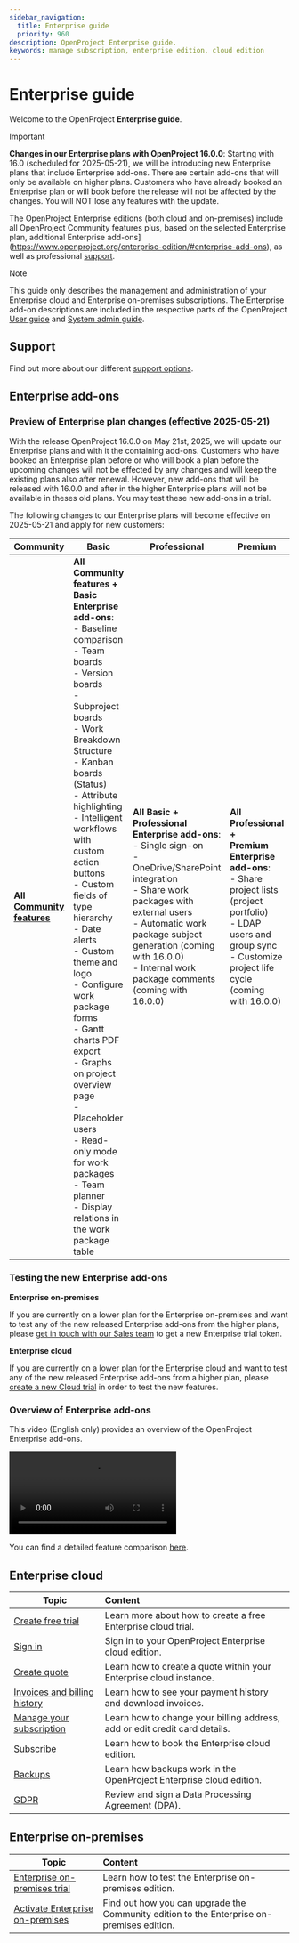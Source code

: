 ```yaml
---
sidebar_navigation:
  title: Enterprise guide
  priority: 960
description: OpenProject Enterprise guide.
keywords: manage subscription, enterprise edition, cloud edition
---
```


# Enterprise guide

Welcome to the OpenProject **Enterprise guide**.

> [!IMPORTANT]
> **Changes in our Enterprise plans with OpenProject 16.0.0**: Starting with 16.0 (scheduled for 2025-05-21), we will be introducing new Enterprise plans that include Enterprise add-ons. There are certain add-ons that will only be available on higher plans.
> Customers who have already booked an Enterprise plan or will book before the release will not be affected by the changes. You will NOT lose any features with the update.

The OpenProject Enterprise editions (both cloud and on-premises) include all OpenProject Community features plus, based on the selected Enterprise plan, additional Enterprise add-ons](https://www.openproject.org/enterprise-edition/#enterprise-add-ons), as well as professional [support](https://www.openproject.org/pricing/#support).

> [!NOTE]
> This guide only describes the management and administration of your Enterprise cloud and Enterprise on-premises subscriptions.
> The Enterprise add-on descriptions are included in the respective parts of the OpenProject [User guide](../user-guide) and [System admin guide](../system-admin-guide).

## Support

Find out more about our different [support options](./support/).

## Enterprise add-ons

### Preview of Enterprise plan changes (effective 2025-05-21)

With the release OpenProject 16.0.0 on May 21st, 2025, we will update our Enterprise plans and with it the containing add-ons.
Customers who have booked an Enterprise plan before or who will book a plan before the upcoming changes will not be effected by any changes and will keep the existing plans also after renewal.
However, new add-ons that will be released with 16.0.0 and after in the higher Enterprise plans will not be available in theses old plans. You may test these new add-ons in a trial.

The following changes to our Enterprise plans will become effective on 2025-05-21 and apply for new customers:

| Community                                                    | Basic                                                        | Professional                                                 | Premium                                                      | Corporate                                                    |
| ------------------------------------------------------------ | ------------------------------------------------------------ | ------------------------------------------------------------ | ------------------------------------------------------------ | ------------------------------------------------------------ |
| **All [Community features](https://www.openproject-edge.com/pricing/#features)** | **All Community features +**<br />**Basic Enterprise add-ons**:<br />- Baseline comparison<br />- Team boards<br/>- Version boards<br/>- Subproject boards<br/>- Work Breakdown Structure<br/>- Kanban boards (Status)<br/>- Attribute highlighting<br/>- Intelligent workflows with custom action buttons<br/>- Custom fields of type hierarchy<br/>- Date alerts<br/>- Custom theme and logo<br/>- Configure work package forms<br/>- Gantt charts PDF export<br/>- Graphs on project overview page<br/>- Placeholder users<br/>- Read-only mode for work packages<br/>- Team planner<br/>- Display relations in the work package table | **All Basic +**<br />**Professional Enterprise add-ons**:<br />- Single sign-on<br />-  OneDrive/SharePoint integration<br/>- Share work packages with external users<br/>- Automatic work package subject generation (coming with 16.0.0)<br />- Internal work package comments (coming with 16.0.0) | **All Professional +**<br />**Premium Enterprise add-ons**:<br />- Share project lists (project portfolio)<br />- LDAP users and group sync<br />- Customize project life cycle (coming with 16.0.0) | **All Premium +**<br />**Corporate Enterprise add-ons**:<br/>- OIDC & JWTs (coming with 16.0.0) <br />- Nextcloud Hub integration<br/>- openDesk integration<br/>- Antivirus scanning |

### Testing the new Enterprise add-ons

**Enterprise on-premises**

If you are currently on a lower plan for the Enterprise on-premises and want to test any of the new released Enterprise add-ons from the higher plans, please [get in touch with our Sales team](https://www.openproject.org/contact/) to get a new Enterprise trial token.

**Enterprise cloud**

If you are currently on a lower plan for the Enterprise cloud and want to test any of the new released Enterprise add-ons from a higher plan, please [create a new Cloud trial](https://start.openproject.com/) in order to test the new features.

### Overview of Enterprise add-ons

This video (English only) provides an overview of the OpenProject Enterprise add-ons.

![Video illustrating OpenProject Enterprise add-ons](https://openproject-docs.s3.eu-central-1.amazonaws.com/videos/OpenProject-Enterprise-add-ons.mp4)

You can find a detailed feature comparison [here](https://www.openproject.org/pricing/#features).

## Enterprise cloud

| Topic                                                        | Content                                                      |
| ------------------------------------------------------------ | :----------------------------------------------------------- |
| [Create free trial](./enterprise-cloud-guide/create-cloud-trial) | Learn more about how to create a free Enterprise cloud trial. |
| [Sign in](./enterprise-cloud-guide/sign-in/)                 | Sign in to your OpenProject Enterprise cloud edition.        |
| [Create quote](./enterprise-cloud-guide/create-quote-cloud)  | Learn how to create a quote within your Enterprise cloud instance. |
| [Invoices and billing history](./enterprise-cloud-guide/invoices-and-billing-history) | Learn how to see your payment history and download invoices. |
| [Manage your subscription](./enterprise-cloud-guide/manage-cloud-subscription) | Learn how to change your billing address, add or edit credit card details. |
| [Subscribe](./enterprise-cloud-guide/book-cloud)             | Learn how to book the Enterprise cloud edition.              |
| [Backups](./enterprise-cloud-guide/backups)                  | Learn how backups work in the OpenProject Enterprise cloud edition. |
| [GDPR](./enterprise-cloud-guide/gdpr-compliance)             | Review and sign a Data Processing Agreement (DPA).           |

## Enterprise on-premises

| Topic                                                        | Content                                                      |
| ------------------------------------------------------------ | :----------------------------------------------------------- |
| [Enterprise on-premises trial](./enterprise-on-premises-guide/enterprise-on-premises-trial/) | Learn how to test the Enterprise on-premises edition.        |
| [Activate Enterprise on-premises](./enterprise-on-premises-guide/activate-enterprise-on-premises) | Find out how you can upgrade the Community edition to the Enterprise on-premises edition. |
